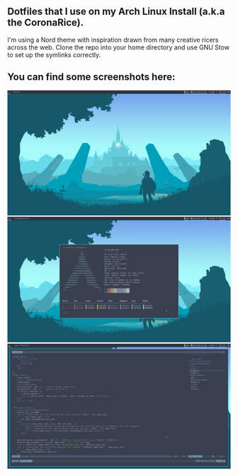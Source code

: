 ## Dotfiles that I use on my Arch Linux Install (a.k.a the CoronaRice).
I'm using a Nord theme with inspiration drawn from many creative ricers across the web.
Clone the repo into your home directory and use GNU Stow to set up the symlinks correctly.

## You can find some screenshots here:
![alt text](https://github.com/shreyas42/dotfiles/blob/master/screenshots/Pictures/desktop.png "Desktop environment")
![System info](https://github.com/shreyas42/dotfiles/blob/master/screenshots/Pictures/info.png "System information")
![Workflow](https://github.com/shreyas42/dotfiles/blob/master/screenshots/Pictures/workflow.png "Workflow")
